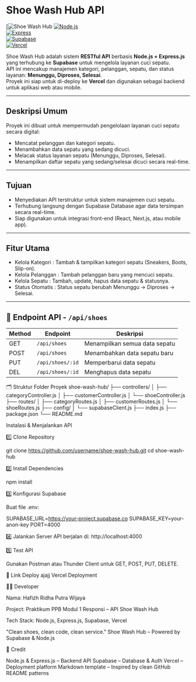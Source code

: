 # Shoe Wash Hub API

[![Shoe Wash Hub](https://img.shields.io/badge/Shoe_Wash_Hub-API-blue) 
[![Node.js](https://img.shields.io/badge/Node.js-18.x-green)](https://nodejs.org/)  
[![Express](https://img.shields.io/badge/Express-4.x-lightgrey)](https://expressjs.com/)  
[![Supabase](https://img.shields.io/badge/Supabase-1.x-blueviolet)](https://supabase.com/)  
[![Vercel](https://img.shields.io/badge/Vercel-Deployment-black)](https://vercel.com/)  

Shoe Wash Hub adalah sistem **RESTful API** berbasis **Node.js + Express.js** yang terhubung ke **Supabase** untuk mengelola layanan cuci sepatu.  
API ini mencakup manajemen kategori, pelanggan, sepatu, dan status layanan: **Menunggu, Diproses, Selesai**.  
Proyek ini siap untuk di-deploy ke **Vercel** dan digunakan sebagai backend untuk aplikasi web atau mobile.

---

## Deskripsi Umum
Proyek ini dibuat untuk mempermudah pengelolaan layanan cuci sepatu secara digital:

- Mencatat pelanggan dan kategori sepatu.
- Menambahkan data sepatu yang sedang dicuci.
- Melacak status layanan sepatu (Menunggu, Diproses, Selesai).
- Menampilkan daftar sepatu yang sedang/selesai dicuci secara real-time.

---

## Tujuan
- Menyediakan API terstruktur untuk sistem manajemen cuci sepatu.
- Terhubung langsung dengan Supabase Database agar data tersimpan secara real-time.
- Siap digunakan untuk integrasi front-end (React, Next.js, atau mobile app).

---

## Fitur Utama

- Kelola Kategori  : Tambah & tampilkan kategori sepatu (Sneakers, Boots, Slip-on).  
- Kelola Pelanggan : Tambah pelanggan baru yang mencuci sepatu.  
- Kelola Sepatu    : Tambah, update, hapus data sepatu & statusnya.  
- Status Otomatis  : Status sepatu berubah Menunggu → Diproses → Selesai.

---

## 🔌 Endpoint API - `/api/shoes`

| Method | Endpoint         | Deskripsi                       |
|--------|------------------|---------------------------------|
| GET    | `/api/shoes`     | Menampilkan semua data sepatu   | 
| POST   | `/api/shoes`     | Menambahkan data sepatu baru    | 
| PUT    | `/api/shoes/:id` | Memperbarui data sepatu         | 
| DEL    | `/api/shoes/:id` | Menghapus data sepatu           | 

🗂️ Struktur Folder Proyek
shoe-wash-hub/
├── controllers/
│   ├── categoryController.js
│   ├── customerController.js
│   └── shoeController.js
├── routes/
│   ├── categoryRoutes.js
│   ├── customerRoutes.js
│   └── shoeRoutes.js
├── config/
│   └── supabaseClient.js
├── index.js
├── package.json
└── README.md

Instalasi & Menjalankan API

1️⃣ Clone Repository

git clone https://github.com/username/shoe-wash-hub.git
cd shoe-wash-hub

2️⃣ Install Dependencies

npm install

3️⃣ Konfigurasi Supabase

Buat file .env:

SUPABASE_URL=https://your-project.supabase.co
SUPABASE_KEY=your-anon-key
PORT=4000

4️⃣ Jalankan Server
API berjalan di: http://localhost:4000

5️⃣ Test API

Gunakan Postman atau Thunder Client untuk GET, POST, PUT, DELETE.

🚀 Link Deploy
ajajj
Vercel Deployment

👨‍💻 Developer

Nama: Hafizh Ridha Putra Wijaya

Project: Praktikum PPB Modul 1 Responsi – API Shoe Wash Hub

Tech Stack: Node.js, Express.js, Supabase, Vercel

"Clean shoes, clean code, clean service."
Shoe Wash Hub – Powered by Supabase & Node.js

📜 Credit

Node.js & Express.js – Backend API
Supabase – Database & Auth
Vercel – Deployment platform
Markdown template – Inspired by clean GitHub README patterns

